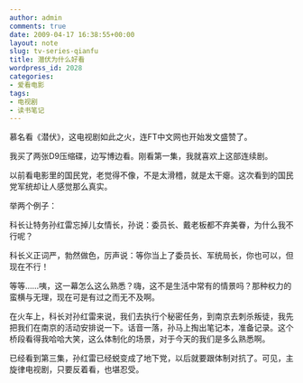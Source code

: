 ```yaml
---
author: admin
comments: true
date: 2009-04-17 16:38:55+00:00
layout: note
slug: tv-series-qianfu
title: 潜伏为什么好看
wordpress_id: 2028
categories:
- 爱看电影
tags:
- 电视剧
- 读书笔记
---
```


慕名看《潜伏》，这电视剧如此之火，连FT中文网也开始发文盛赞了。

我买了两张D9压缩碟，边写博边看。刚看第一集，我就喜欢上这部连续剧。

以前看电影里的国民党，老觉得不像，不是太滑稽，就是太干瘪。这次看到的国民党军统却让人感觉那么真实。

举两个例子：

科长让特务孙红雷忘掉儿女情长，孙说：委员长、戴老板都不弃美眷，为什么我不行呢？

科长义正词严，勃然做色，厉声说：等你当上了委员长、军统局长，你也可以，但现在不行！

等等……咦，这一幕怎么这么熟悉？嗨，这不是生活中常有的情景吗？那种权力的蛮横与无理，现在可是有过之而无不及啊。

在火车上，科长对孙红雷来说，我们去执行个秘密任务，到南京去刺杀叛徒，我先把我们在南京的活动安排说一下。话音一落，孙马上掏出笔记本，准备记录。这个桥段看得我哈哈大笑，这么体制化的场景，对于今天的我们是多么熟悉啊。

已经看到第三集，孙红雷已经蜕变成了地下党，以后就要跟体制对抗了。可见，主旋律电视剧，只要反着看，也堪忍受。
